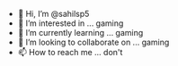 - 👋 Hi, I’m @sahilsp5
- 👀 I’m interested in ... gaming
- 🌱 I’m currently learning ... gaming
- 💞️ I’m looking to collaborate on ... gaming
- 📫 How to reach me ... don't

<!---
sahilsp5/sahilsp5 is a ✨ special ✨ repository because its `README.md` (this file) appears on your GitHub profile.
You can click the Preview link to take a look at your changes.
--->
